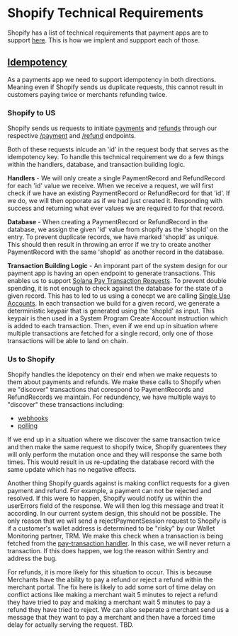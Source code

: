 # Shopify Technical Requirements

Shopify has a list of technical requirements that payment apps are to support [here](https://shopify.dev/docs/apps/payments#technical-requirements). This is how we implent and suppport each of those.

## [Idempotency](https://shopify.dev/docs/apps/payments/implementation#idempotency)

As a payments app we need to support idempotency in both directions. Meaning even if Shopify sends us duplicate requests, this cannot result in customers paying twice or merchants refunding twice.

### Shopify to US

Shopify sends us requests to initiate [payments](https://shopify.dev/docs/apps/payments/implementation/process-a-payment/offsite#initiate-the-flow) and [refunds](https://shopify.dev/docs/apps/payments/implementation/process-a-refund#initiate-the-flow) through our respective [/payment](../../apps/backend-serverless/src/handlers/shopify-handlers/payment.ts) and [/refund](../../apps/backend-serverless/src/handlers/shopify-handlers/refund.ts) endpoints.

Both of these requests inlcude an 'id' in the request body that serves as the idempotency key. To handle this technical requirement we do a few things within the handlers, database, and transaction building logic.

**Handlers** - We will only create a single PaymentRecord and RefundRecord for each 'id' value we receive. When we receive a request, we will first check if we have an existing PaymentRecord or RefundRecord for that 'id'. If we do, we will then opporate as if we had just created it. Responding with success and returning what ever values we are required to for that record.

**Database** - When creating a PaymentRecord or RefundRecord in the database, we assign the given 'id' value from shopify as the 'shopId' on the entry. To prevent duplicate records, we have marked 'shopId' as unique. This should then result in throwing an error if we try to create another PaymentRecord with the same 'shopId' as another record in the database.

**Transaction Building Logic** - An imporant part of the system design for our payment app is having an open endpoint to generate transactions. This enables us to support [Solana Pay Transaction Requests](https://github.com/solana-labs/solana-pay/blob/master/SPEC.md#specification-transaction-request). To prevent double spending, it is not enough to check against the database for the state of a given record. This has to led to us using a conecpt we are calling [Single Use Accounts](../README.md). In each transaction we build for a given record, we generate a deterministic keypair that is generated using the 'shopId' as input. This keypair is then used in a System Program Create Account instruction which is added to each transaction. Then, even if we end up in situation where multiple transactions are fetched for a single record, only one of those transactions will be able to land on chain.

### Us to Shopify

Shopify handles the idepotency on their end when we make requests to them about payments and refunds. We make these calls to Shopify when we "discover" transactions that corespond to PaymentRecords and RefundRecords we maintain. For redundency, we have multiple ways to "discover" these transactions including:

-   [webhooks](../../apps/backend-serverless/src/handlers/webhooks/helius.ts)
-   [polling](../../apps/backend-serverless/src/handlers/webhooks/helius.ts)

If we end up in a situation where we discover the same transaction twice and then make the same request to shopify twice, Shopify guarentees they will only perform the mutation once and they will response the same both times. This would result in us re-updating the database record with the same update which has no negative effects.

Another thing Shopify guards against is making conflict requests for a given payment and refund. For example, a payment can not be rejected and resolved. If this were to happen, Shopify would notify us within the userErrors field of the response. We will then log this message and treat it according. In our current system design, this should not be possible. The only reason that we will send a rejectPaymentSession request to Shopify is if a customer's wallet address is determined to be "risky" by our Wallet Monitoring partner, TRM. We make this check when a transaction is being fetched from the [pay-transaction handler](../../apps/backend-serverless/src/handlers/transactions/payment-transaction.ts). In this case, we will never return a transaction. If this does happen, we log the reason within Sentry and address the bug.

For refunds, it is more likely for this situation to occur. This is because Merchants have the ability to pay a refund or reject a refund within the merchant portal. The fix here is likely to add some sort of time delay on conflict actions like making a merchant wait 5 minutes to reject a refund they have tried to pay and making a merchant wait 5 minutes to pay a refund they have tried to reject. We can also seperate a merchant send us a message that they want to pay a merchant and then have a forced time delay for actually serving the request. TBD.
